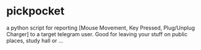 # pickpocket
a python script for reporting [Mouse Movement, Key Pressed, Plug/Unplug Charger] to a target telegram user. Good for leaving your stuff on public places, study hall or ...
